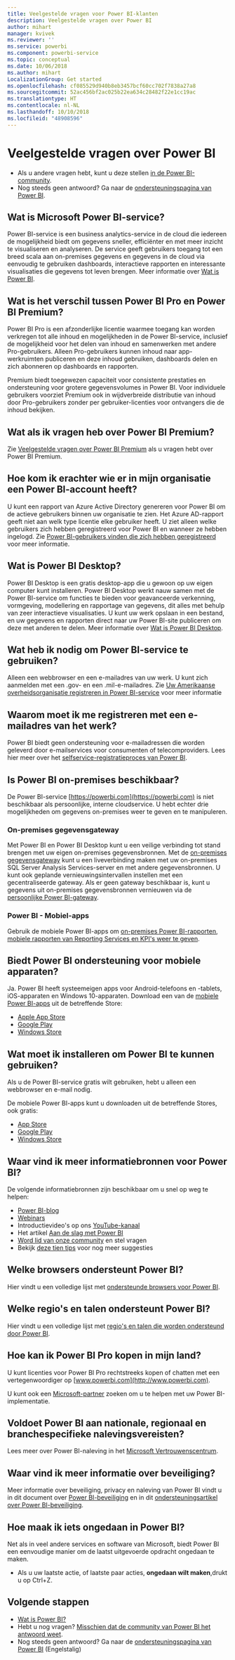 ```yaml
---
title: Veelgestelde vragen voor Power BI-klanten
description: Veelgestelde vragen over Power BI
author: mihart
manager: kvivek
ms.reviewer: ''
ms.service: powerbi
ms.component: powerbi-service
ms.topic: conceptual
ms.date: 10/06/2018
ms.author: mihart
LocalizationGroup: Get started
ms.openlocfilehash: cf085529d940b8eb3457bcf60cc702f7838a27a8
ms.sourcegitcommit: 52ac456bf2ac025b22ea634c28482f22e1cc19ac
ms.translationtype: HT
ms.contentlocale: nl-NL
ms.lasthandoff: 10/10/2018
ms.locfileid: "48908596"
---
```

# <a name="frequently-asked-questions-about-power-bi"></a>Veelgestelde vragen over Power BI
* Als u andere vragen hebt, kunt u deze stellen [in de Power BI-community](http://community.powerbi.com/).
* Nog steeds geen antwoord? Ga naar de [ondersteuningspagina van Power BI](https://powerbi.microsoft.com/support/).

## <a name="what-is-microsoft-power-bi-service"></a>Wat is Microsoft Power BI-service?
Power BI-service is een business analytics-service in de cloud die iedereen de mogelijkheid biedt om gegevens sneller, efficiënter en met meer inzicht te visualiseren en analyseren. De service geeft gebruikers toegang tot een breed scala aan on-premises gegevens en gegevens in de cloud via eenvoudig te gebruiken dashboards, interactieve rapporten en interessante visualisaties die gegevens tot leven brengen. Meer informatie over [Wat is Power BI](../power-bi-overview.md).

## <a name="whats-the-difference-between-power-bi-pro-and-power-bi-premium"></a>Wat is het verschil tussen Power BI Pro en Power BI Premium?
Power BI Pro is een afzonderlijke licentie waarmee toegang kan worden verkregen tot alle inhoud en mogelijkheden in de Power BI-service, inclusief de mogelijkheid voor het delen van inhoud en samenwerken met andere Pro-gebruikers. Alleen Pro-gebruikers kunnen inhoud naar app-werkruimten publiceren en deze inhoud gebruiken, dashboards delen en zich abonneren op dashboards en rapporten. 

Premium biedt toegewezen capaciteit voor consistente prestaties en ondersteuning voor grotere gegevensvolumes in Power BI. Voor individuele gebruikers voorziet Premium ook in wijdverbreide distributie van inhoud door Pro-gebruikers zonder per gebruiker-licenties voor ontvangers die de inhoud bekijken.

## <a name="what-if-i-have-questions-about-power-bi-premium"></a>Wat als ik vragen heb over Power BI Premium?
Zie [Veelgestelde vragen over Power BI Premium](../service-premium-faq.md) als u vragen hebt over Power BI Premium.

## <a name="how-do-i-find-out-who-in-my-organization-has-a-power-bi-account"></a>Hoe kom ik erachter wie er in mijn organisatie een Power BI-account heeft?
U kunt een rapport van Azure Active Directory genereren voor Power BI om de actieve gebruikers binnen uw organisatie te zien. Het Azure AD-rapport geeft niet aan welk type licentie elke gebruiker heeft. U ziet alleen welke gebruikers zich hebben geregistreerd voor Power BI en wanneer ze hebben ingelogd. Zie [Power BI-gebruikers vinden die zich hebben geregistreerd](../service-admin-access-usage.md) voor meer informatie.

## <a name="what-is-power-bi-desktop"></a>Wat is Power BI Desktop?
Power BI Desktop is een gratis desktop-app die u gewoon op uw eigen computer kunt installeren. Power BI Desktop werkt nauw samen met de Power BI-service om functies te bieden voor geavanceerde verkenning, vormgeving, modellering en rapportage van gegevens, dit alles met behulp van zeer interactieve visualisaties. U kunt uw werk opslaan in een bestand, en uw gegevens en rapporten direct naar uw Power BI-site publiceren om deze met anderen te delen. Meer informatie over [Wat is Power BI Desktop](../desktop-what-is-desktop.md).

## <a name="what-do-i-need-to-use-power-bi-service"></a>Wat heb ik nodig om Power BI-service te gebruiken?
Alleen een webbrowser en een e-mailadres van uw werk. U kunt zich aanmelden met een .gov- en een .mil-e-mailadres. Zie [Uw Amerikaanse overheidsorganisatie registreren in Power BI-service](../service-govus-signup.md) voor meer informatie 

## <a name="why-do-i-have-to-sign-up-with-my-work-email"></a>Waarom moet ik me registreren met een e-mailadres van het werk?
Power BI biedt geen ondersteuning voor e-mailadressen die worden geleverd door e-mailservices voor consumenten of telecomproviders. Lees hier meer over het [selfservice-registratieproces van Power BI](../service-self-service-signup-for-power-bi.md).

## <a name="is-power-bi-available-on-premises"></a>Is Power BI on-premises beschikbaar?
De Power BI-service [https://powerbi.com](https://powerbi.com) is niet beschikbaar als persoonlijke, interne cloudservice. U hebt echter drie mogelijkheden om gegevens on-premises weer te geven en te manipuleren. 

### <a name="on-premises-data-gateway"></a>On-premises gegevensgateway
Met Power BI en Power BI Desktop kunt u een veilige verbinding tot stand brengen met uw eigen on-premises gegevensbronnen. Met de [on-premises gegevensgateway](../service-gateway-onprem.md) kunt u een liveverbinding maken met uw on-premises SQL Server Analysis Services-server en met andere gegevensbronnen. U kunt ook geplande vernieuwingsintervallen instellen met een gecentraliseerde gateway. Als er geen gateway beschikbaar is, kunt u gegevens uit on-premises gegevensbronnen vernieuwen via de [persoonlijke Power BI-gateway](../service-gateway-personal-mode.md).

### <a name="power-bi-mobile-apps"></a>Power BI - Mobiel-apps
Gebruik de mobiele Power BI-apps om [on-premises Power BI-rapporten, mobiele rapporten van Reporting Services en KPI's weer te geven](mobile/mobile-app-ssrs-kpis-mobile-on-premises-reports.md).

## <a name="does-power-bi-support-mobile-devices"></a>Biedt Power BI ondersteuning voor mobiele apparaten?
Ja. Power BI heeft systeemeigen apps voor Android-telefoons en -tablets, iOS-apparaten en Windows 10-apparaten. Download een van de [mobiele Power BI-apps](https://powerbi.microsoft.com/mobile) uit de betreffende Store:  

* [Apple App Store](http://go.microsoft.com/fwlink/?LinkId=526218)
* [Google Play](http://go.microsoft.com/fwlink/?LinkID=544867&clcid=0x409)
* [Windows Store](http://go.microsoft.com/fwlink/?LinkId=526478)



## <a name="what-do-i-need-to-install-in-order-to-use-power-bi"></a>Wat moet ik installeren om Power BI te kunnen gebruiken?
Als u de Power BI-service gratis wilt gebruiken, hebt u alleen een webbrowser en e-mail nodig.

De mobiele Power BI-apps kunt u downloaden uit de betreffende Stores, ook gratis:

* [App Store](http://go.microsoft.com/fwlink/?LinkId=526218)
* [Google Play](http://go.microsoft.com/fwlink/?LinkID=544867&clcid=0x409)
* [Windows Store](http://go.microsoft.com/fwlink/?LinkId=526478)

## <a name="where-do-i-get-started-with-power-bi"></a>Waar vind ik meer informatiebronnen voor Power BI?
De volgende informatiebronnen zijn beschikbaar om u snel op weg te helpen:

* [Power BI-blog](http://blogs.msdn.com/b/powerbi/)
* [Webinars](../webinars.md)
* Introductievideo's op ons [YouTube-kanaal](https://www.youtube.com/user/mspowerbi)
* Het artikel [Aan de slag met Power BI](../service-get-started.md)
* [Word lid van onze community](https://community.powerbi.com/) en stel vragen
* Bekijk [deze tien tips](../service-tips-for-finding-help.md) voor nog meer suggesties

## <a name="what-browsers-does-power-bi-support"></a>Welke browsers ondersteunt Power BI?
Hier vindt u een volledige lijst met [ondersteunde browsers voor Power BI](../service-browser-support.md).

## <a name="what-regions-and-languages-does-power-bi-support"></a>Welke regio's en talen ondersteunt Power BI?
Hier vindt u een volledige lijst met [regio's en talen die worden ondersteund door Power BI](../supported-languages-countries-regions.md).

## <a name="how-can-i-buy-power-bi-pro-in-my-country"></a>Hoe kan ik Power BI Pro kopen in mijn land?
U kunt licenties voor Power BI Pro rechtstreeks kopen of chatten met een vertegenwoordiger op [www.powerbi.com](http://www.powerbi.com).

U kunt ook een [Microsoft-partner](https://partner.microsoft.com/) zoeken om u te helpen met uw Power BI-implementatie.

## <a name="does-power-bi-meet-national-regional-and-industry-specific-compliance-requirements"></a>Voldoet Power BI aan nationale, regionaal en branchespecifieke nalevingsvereisten?
Lees meer over Power BI-naleving in het [Microsoft Vertrouwenscentrum](http://go.microsoft.com/fwlink/?LinkId=785324).

## <a name="where-can-i-learn-more-about-security"></a>Waar vind ik meer informatie over beveiliging?
Meer informatie over beveiliging, privacy en naleving van Power BI vindt u in dit document over [Power BI-beveiliging](http://go.microsoft.com/fwlink/?LinkId=829185) en in dit [ondersteuningsartikel over Power BI-beveiliging](../service-admin-power-bi-security.md).

## <a name="how-do-i-undo-in-power-bi"></a>Hoe maak ik iets ongedaan in Power BI?
Net als in veel andere services en software van Microsoft, biedt Power BI een eenvoudige manier om de laatst uitgevoerde opdracht ongedaan te maken. 

* Als u uw laatste actie, of laatste paar acties, **ongedaan wilt maken**,drukt u op Ctrl+Z.

## <a name="next-steps"></a>Volgende stappen
* [Wat is Power BI?](../power-bi-overview.md)
* Hebt u nog vragen? [Misschien dat de community van Power BI het antwoord weet](http://community.powerbi.com/).
* Nog steeds geen antwoord? Ga naar de [ondersteuningspagina van Power BI](https://powerbi.microsoft.com/support/) (Engelstalig)

